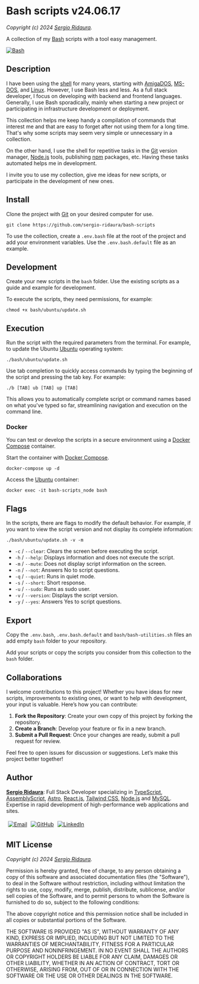# Bash scripts v24.06.17

_Copyright (c) 2024 [Sergio Ridaura](https://github.com/sergio-ridaura)._

A collection of my [Bash](https://www.gnu.org/software/bash/) scripts with a tool easy management.

[<img alt="Bash" src="https://img.shields.io/badge/bash-333333.svg?style=for-the-badge&logo=gnu-bash&logoColor=white" />](https://www.gnu.org/software/bash/)

## Description

I have been using the [shell](<https://en.wikipedia.org/wiki/Shell_(computing)>) for many years, starting with [AmigaDOS](https://en.wikipedia.org/wiki/AmigaDOS), [MS-DOS](https://en.wikipedia.org/wiki/MS-DOS), and [Linux](https://en.wikipedia.org/wiki/Linux). However, I use Bash less and less. As a full stack developer, I focus on developing with backend and frontend languages. Generally, I use Bash sporadically, mainly when starting a new project or participating in infrastructure development or deployment.

This collection helps me keep handy a compilation of commands that interest me and that are easy to forget after not using them for a long time. That's why some scripts may seem very simple or unnecessary in a collection.

On the other hand, I use the shell for repetitive tasks in the [Git](https://git-scm.com/) version manager, [Node.js](https://nodejs.org/) tools, publishing [npm](https://www.npmjs.com/) packages, etc. Having these tasks automated helps me in development.

I invite you to use my collection, give me ideas for new scripts, or participate in the development of new ones.

## Install

Clone the project with [Git](https://git-scm.com/) on your desired computer for use.

```code
git clone https://github.com/sergio-ridaura/bash-scripts
```

To use the collection, create a `.env.bash` file at the root of the project and add your environment variables. Use the `.env.bash.default` file as an example.

## Development

Create your new scripts in the `bash` folder. Use the existing scripts as a guide and example for development.

To execute the scripts, they need permissions, for example:

```console
chmod +x bash/ubuntu/update.sh
```

## Execution

Run the script with the required parameters from the terminal. For example, to update the Ubuntu [Ubuntu](https://ubuntu.com/) operating system:

```console
./bash/ubuntu/update.sh
```

Use tab completion to quickly access commands by typing the beginning of the script and pressing the tab key. For example:

```console
./b [TAB] ub [TAB] up [TAB]
```

This allows you to automatically complete script or command names based on what you've typed so far, streamlining navigation and execution on the command line.

### Docker

You can test or develop the scripts in a secure environment using a [Docker Compose](https://docs.docker.com/compose/) container.

Start the container with [Docker Compose](https://docs.docker.com/compose/).

```code
docker-compose up -d
```

Access the [Ubuntu](https://ubuntu.com/) container:

```code
docker exec -it bash-scripts_node bash
```

## Flags

In the scripts, there are flags to modify the default behavior. For example, if you want to view the script version and not display its complete information:

```console
./bash/ubuntu/update.sh -v -m
```

- `-c` / `--clear`: Clears the screen before executing the script.
- `-h` / `--help`: Displays information and does not execute the script.
- `-m` / `--mute`: Does not display script information on the screen.
- `-n` / `--not`: Answers No to script questions.
- `-q` / `--quiet`: Runs in quiet mode.
- `-s` / `--short`: Short response.
- `-u` / `--sudo`: Runs as sudo user.
- `-v` / `--version`: Displays the script version.
- `-y` / `--yes`: Answers Yes to script questions.

## Export

Copy the `.env.bash`, `.env.bash.default` and `bash/bash-utilities.sh` files an add empty `bash` folder to your repository.

Add your scripts or copy the scripts you consider from this collection to the `bash` folder.

## Collaborations

I welcome contributions to this project! Whether you have ideas for new scripts, improvements to existing ones, or want to help with development, your input is valuable. Here’s how you can contribute:

1. **Fork the Repository**: Create your own copy of this project by forking the repository.
2. **Create a Branch**: Develop your feature or fix in a new branch.
3. **Submit a Pull Request**: Once your changes are ready, submit a pull request for review.

Feel free to open issues for discussion or suggestions. Let’s make this project better together!

## Author

**[Sergio Ridaura](https://github.com/sergio-ridaura)**: Full Stack Developer specializing in [TypeScript](https://www.typescriptlang.org/), [AssemblyScript](https://www.assemblyscript.org/), [Astro](https://astro.build/), [React.js](https://es.react.dev/), [Tailwind CSS](https://tailwindcss.com/), [Node.js](https://nodejs.org/) and [MySQL](https://www.mysql.com/). Expertise in rapid development of high-performance web applications and sites.

<p style="display:flex; flex-direction:row; align-items:flex-start; flex-wrap:wrap;">
  <a href="mailto:sergio.ridaura@outlook.com">
    <img style="margin:5px;" src="https://img.shields.io/badge/Email-0078D4?style=for-the-badge&logo=microsoft-outlook&logoColor=white" alt="Email">
  </a>
  <a href="https://github.com/sergio-ridaura">
    <img style="margin:5px;" src="https://img.shields.io/static/v1?style=for-the-badge&message=GitHub&color=181717&logo=GitHub&logoColor=FFFFFF&label=" alt="GitHub">
  </a>
  <a href="https://www.linkedin.com/in/sergio-ridaura/">
    <img style="margin:5px;" src="https://img.shields.io/badge/LinkedIn-0077B5?style=for-the-badge&logo=linkedin&logoColor=white" alt="LinkedIn">
  </a>
</p>

## MIT License

_Copyright (c) 2024 [Sergio Ridaura](https://github.com/sergio-ridaura)._

Permission is hereby granted, free of charge, to any person obtaining a copy of this software and associated documentation files (the "Software"), to deal in the Software without restriction, including without limitation the rights to use, copy, modify, merge, publish, distribute, sublicense, and/or sell copies of the Software, and to permit persons to whom the Software is furnished to do so, subject to the following conditions:

The above copyright notice and this permission notice shall be included in all copies or substantial portions of the Software.

THE SOFTWARE IS PROVIDED "AS IS", WITHOUT WARRANTY OF ANY KIND, EXPRESS OR IMPLIED, INCLUDING BUT NOT LIMITED TO THE WARRANTIES OF MERCHANTABILITY, FITNESS FOR A PARTICULAR PURPOSE AND NONINFRINGEMENT. IN NO EVENT SHALL THE AUTHORS OR COPYRIGHT HOLDERS BE LIABLE FOR ANY CLAIM, DAMAGES OR OTHER LIABILITY, WHETHER IN AN ACTION OF CONTRACT, TORT OR OTHERWISE, ARISING FROM, OUT OF OR IN CONNECTION WITH THE SOFTWARE OR THE USE OR OTHER DEALINGS IN THE SOFTWARE.
